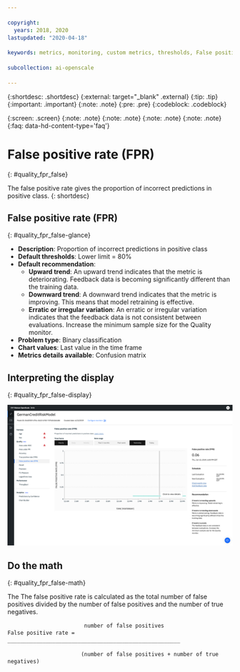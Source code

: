 ```yaml
---

copyright:
  years: 2018, 2020
lastupdated: "2020-04-18"

keywords: metrics, monitoring, custom metrics, thresholds, False positive rate, fpr, score, schedule, recommendation

subcollection: ai-openscale

---
```


{:shortdesc: .shortdesc}
{:external: target="_blank" .external}
{:tip: .tip}
{:important: .important}
{:note: .note}
{:pre: .pre}
{:codeblock: .codeblock}

{:screen: .screen}
{:note: .note}
{:note: .note}
{:note: .note}
{:note: .note}
{:faq: data-hd-content-type='faq'}

# False positive rate (FPR)
{: #quality_fpr_false}

The false positive rate gives the proportion of incorrect predictions in positive class.
{: shortdesc}

## False positive rate (FPR)
{: #quality_fpr_false-glance}

- **Description**: Proportion of incorrect predictions in positive class
- **Default thresholds**: Lower limit = 80%
- **Default recommendation**:
   - **Upward trend**: An upward trend indicates that the metric is deteriorating. Feedback data is becoming significantly different than the training data.
   - **Downward trend**: A downward trend indicates that the metric is improving. This means that model retraining is effective.
   - **Erratic or irregular variation**: An erratic or irregular variation indicates that the feedback data is not consistent between evaluations. Increase the minimum sample size for the Quality monitor.
- **Problem type**: Binary classification
- **Chart values**: Last value in the time frame
- **Metrics details available**: Confusion matrix

## Interpreting the display
{: #quality_fpr_false-display}

![the False positive rate chart is displayed.](images/wos-quality-fpr.png)

## Do the math
{: #quality_fpr_false-math}

The The false positive rate is calculated as the total number of false positives divided by the number of false positives and the number of true negatives.

```
                        number of false positives
False positive rate =  ______________________________________________________

                       (number of false positives + number of true negatives)
```